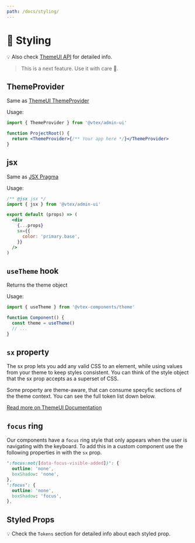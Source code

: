 ```yaml
---
path: /docs/styling/
---
```


# 🚧 Styling

💡 Also check [ThemeUI API](https://theme-ui.com/api/) for detailed info.

<blockquote next="true">
  This is a next feature. Use it with care 😬.
</blockquote>

## ThemeProvider

Same as [ThemeUI ThemeProvider](https://theme-ui.com/guides/how-it-works/#themeprovider)

Usage:

```jsx static
import { ThemeProvider } from '@vtex/admin-ui'

function ProjectRoot() {
  return <ThemeProvider>{/** Your app here */}</ThemeProvider>
}
```

## jsx

Same as [JSX Pragma](https://theme-ui.com/guides/how-it-works/#jsx-pragma)

Usage:

```jsx static
/** @jsx jsx */
import { jsx } from '@vtex/admin-ui'

export default (props) => (
  <div
    {...props}
    sx={{
      color: 'primary.base',
    }}
  />
)
```

## `useTheme` hook

Returns the theme object

Usage:

```jsx static
import { useTheme } from '@vtex-components/theme'

function Component() {
  const theme = useTheme()
  // ...
}
```

## `sx` property

The sx prop lets you add any valid CSS to an element, while using values from your theme to keep styles consistent. You can think of the style object that the sx prop accepts as a superset of CSS.

Some property are theme-aware, that can consume specyfic sections of the theme context. You can see the full token list down below.

[Read more on ThemeUI Documentation](https://theme-ui.com/sx-prop)

## `focus` ring

Our components have a `focus` ring style that only appears when the user is navigating with the keyboard. To add this in a custom component use the following properties in with the `sx` prop.

```css
':focus:not([data-focus-visible-added])': {
  outline: 'none',
  boxShadow: 'none',
},
':focus': {
  outline: 'none',
  boxShadow: 'focus',
},
```

## Styled Props

💡 Check the `Tokens` section for detailed info about each styled prop.
